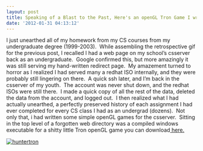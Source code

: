 ```yaml
---
layout: post
title: Speaking of a Blast to the Past, Here's an openGL Tron Game I wrote as an Undergrad
date: '2012-01-31 04:13:12'
---
```



I just unearthed all of my homework from my CS courses from my undergraduate degree (1999-2003).  While assembling the retrospective gif for the previous post, I recalled I had a web page on my school’s csserver back as an undergraduate.  Google confirmed this, but more amazingly it was still serving my hand-written redirect page.  My amazement turned to horror as I realized I had served many a redhat ISO internally, and they were probably still lingering on there.  A quick ssh later, and I’m back in the csserver of my youth.  The account was never shut down, and the redhat ISOs were still there.  I made a quick copy of all the rest of the data, deleted the data from the account, and logged out.  I then realized what I had actually unearthed, a perfectly preserved history of each assignment I had ever completed for every CS class I had as an undergrad (dozens).  Not only that, i had written some simple openGL games for the csserver.  Sitting in the top level of a forgotten web directory was a compiled windows executable for a shitty little Tron openGL game you can download[ here.](http://www.hunterdavis.com/content/images/2012/01/tempgame.zip)

[![](http://www.hunterdavis.com/content/images/2012/01/huntertron.png "huntertron")](http://www.hunterdavis.com/content/images/2012/01/huntertron.png)


